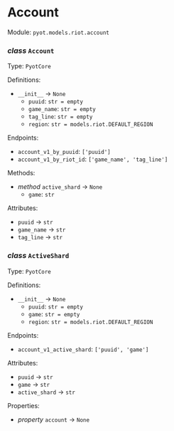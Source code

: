 # Account 

Module: `pyot.models.riot.account` 

### _class_ `Account`

Type: `PyotCore` 

Definitions: 
* `__init__` -> `None` 
  * `puuid`: `str = empty` 
  * `game_name`: `str = empty` 
  * `tag_line`: `str = empty` 
  * `region`: `str = models.riot.DEFAULT_REGION` 

Endpoints: 
* `account_v1_by_puuid`: `['puuid']` 
* `account_v1_by_riot_id`: `['game_name', 'tag_line']` 

Methods: 
* _method_ `active_shard` -> `None` 
  * `game`: `str` 

Attributes: 
* `puuid` -> `str` 
* `game_name` -> `str` 
* `tag_line` -> `str` 


### _class_ `ActiveShard`

Type: `PyotCore` 

Definitions: 
* `__init__` -> `None` 
  * `puuid`: `str = empty` 
  * `game`: `str = empty` 
  * `region`: `str = models.riot.DEFAULT_REGION` 

Endpoints: 
* `account_v1_active_shard`: `['puuid', 'game']` 

Attributes: 
* `puuid` -> `str` 
* `game` -> `str` 
* `active_shard` -> `str` 

Properties: 
* _property_ `account` -> `None` 


